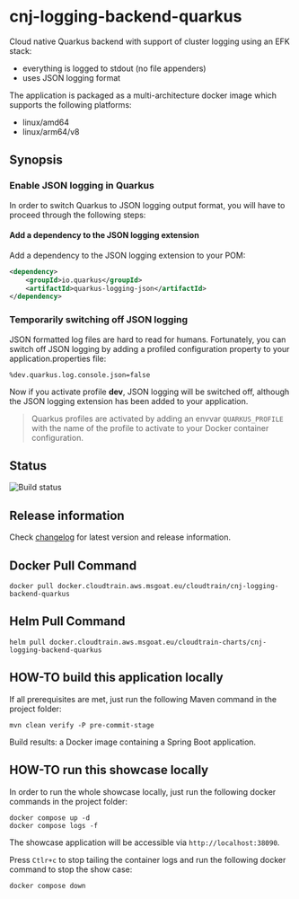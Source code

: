 # cnj-logging-backend-quarkus

Cloud native Quarkus backend with support of cluster logging using an EFK stack:
* everything is logged to stdout (no file appenders)
* uses JSON logging format

The application is packaged as a multi-architecture docker image which supports the following platforms:
* linux/amd64
* linux/arm64/v8

## Synopsis

### Enable JSON logging in Quarkus

In order to switch Quarkus to JSON logging output format, you will have to proceed through the following steps:

#### Add a dependency to the JSON logging extension

Add a dependency to the JSON logging extension to your POM:

```xml
<dependency>
    <groupId>io.quarkus</groupId>
    <artifactId>quarkus-logging-json</artifactId>
</dependency>
```
### Temporarily switching off JSON logging

JSON formatted log files are hard to read for humans. Fortunately, you can switch off JSON logging by adding
a profiled configuration property to your application.properties file:

```properties
%dev.quarkus.log.console.json=false
```
Now if you activate profile __dev__, JSON logging will be switched off, although the JSON logging extension has been added to your application.

> Quarkus profiles are activated by adding an envvar `QUARKUS_PROFILE` with the name of the profile to activate to your Docker container configuration.

## Status

![Build status](https://codebuild.eu-west-1.amazonaws.com/badges?uuid=eyJlbmNyeXB0ZWREYXRhIjoiN2FHN1daY05KUjNEbUgvSXdMUmd3YnZscVNCUklGU2xqeWVjSFBFOWZiZ1NMSFBOSHg2ZVNuVHFmeW5PWlVuN1hFUTNDQkVma1NLbzRESklPeTFIRkdVPSIsIml2UGFyYW1ldGVyU3BlYyI6IjFZS1VaM21xbCtLN0gvYlIiLCJtYXRlcmlhbFNldFNlcmlhbCI6MX0%3D&branch=main)

## Release information

Check [changelog](changelog.md) for latest version and release information.

## Docker Pull Command

`docker pull docker.cloudtrain.aws.msgoat.eu/cloudtrain/cnj-logging-backend-quarkus`

## Helm Pull Command

`helm pull docker.cloudtrain.aws.msgoat.eu/cloudtrain-charts/cnj-logging-backend-quarkus`

## HOW-TO build this application locally

If all prerequisites are met, just run the following Maven command in the project folder:

```shell 
mvn clean verify -P pre-commit-stage
```

Build results: a Docker image containing a Spring Boot application.

## HOW-TO run this showcase locally

In order to run the whole showcase locally, just run the following docker commands in the project folder:

```shell 
docker compose up -d
docker compose logs -f 
```
The showcase application will be accessible via `http://localhost:38090`.

Press `Ctlr+c` to stop tailing the container logs and run the following docker command to stop the show case:

```shell 
docker compose down
```
